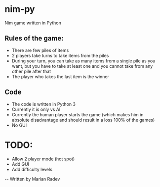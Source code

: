 # nim-py
Nim game written in Python

## Rules of the game:
- There are few piles of items
- 2 players take turns to take items from the piles
- During your turn, you can take as many items from a single pile as you want, but you have to take at least one and you cannot take from any other pile after that
- The player who takes the last item is the winner

## Code
- The code is written in Python 3
- Currently it is only vs AI
- Currently the human player starts the game (which makes him in absolute disadvantage and should result in a loss 100% of the games)
- No GUI

# TODO:

- Allow 2 player mode (hot spot)
- Add GUI
- Add difficulty levels

-- Written by Marian Radev
